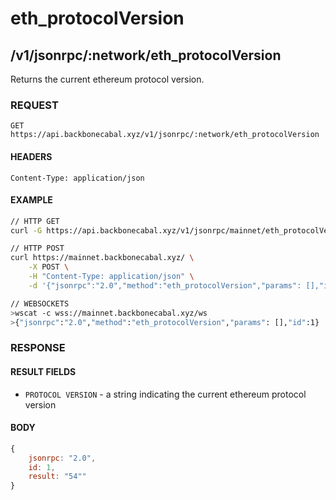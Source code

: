 # eth_protocolVersion

## /v1/jsonrpc/:network/eth_protocolVersion

Returns the current ethereum protocol version.

### REQUEST

`GET https://api.backbonecabal.xyz/v1/jsonrpc/:network/eth_protocolVersion`

#### HEADERS

`Content-Type: application/json`

#### EXAMPLE

```bash
// HTTP GET
curl -G https://api.backbonecabal.xyz/v1/jsonrpc/mainnet/eth_protocolVersion

// HTTP POST
curl https://mainnet.backbonecabal.xyz/ \
    -X POST \
    -H "Content-Type: application/json" \
    -d '{"jsonrpc":"2.0","method":"eth_protocolVersion","params": [],"id":1}'

// WEBSOCKETS
>wscat -c wss://mainnet.backbonecabal.xyz/ws
>{"jsonrpc":"2.0","method":"eth_protocolVersion","params": [],"id":1}
```

### RESPONSE

#### RESULT FIELDS

- `PROTOCOL VERSION` - a string indicating the current ethereum protocol version

#### BODY

```js
{
    jsonrpc: "2.0",
    id: 1,
    result: "54""
}
```

